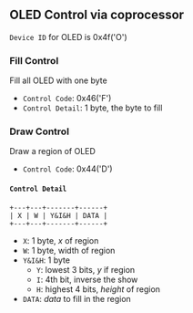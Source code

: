 OLED Control via coprocessor
----------------------------

`Device ID` for OLED is 0x4f('O')

### Fill Control

Fill all OLED with one byte

* `Control Code`: 0x46('F')
* `Control Detail`: 1 byte, the byte to fill

### Draw Control

Draw a region of OLED

* `Control Code`: 0x44('D')

#### `Control Detail`

```
+---+---+-------+------+
| X | W | Y&I&H | DATA |
+---+---+-------+------+
```

* `X`: 1 byte, *x* of region
* `W`: 1 byte, width of region
* `Y&I&H`: 1 byte
    - `Y`: lowest 3 bits, *y* if region
    - `I`: 4th bit, inverse the show
    - `H`: highest 4 bits, *height* of region
* `DATA`: *data* to fill in the region

